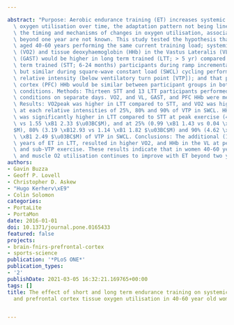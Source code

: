 ---
abstract: "Purpose: Aerobic endurance training (ET) increases systemic and peripheral\
  \ oxygen utilisation over time, the adaptation pattern not being linear. However,\
  \ the timing and mechanisms of changes in oxygen utilisation, associated with training\
  \ beyond one year are not known. This study tested the hypothesis that in women\
  \ aged 40-60 years performing the same current training load; systemic O2 utilisation\
  \ (VO2) and tissue deoxyhaemoglobin (HHb) in the Vastus Lateralis (VL) and Gastrocnemius\
  \ (GAST) would be higher in long term trained (LTT; > 5 yr) compared to a short\
  \ term trained (STT; 6-24 months) participants during ramp incremental (RI) cycling,\
  \ but similar during square-wave constant load (SWCL) cycling performed at the same\
  \ relative intensity (below ventilatory turn point [VTP]); and that pre-frontal\
  \ cortex (PFC) HHb would be similar between participant groups in both exercise\
  \ conditions. Methods: Thirteen STT and 13 LTT participants performed RI and SWCL\
  \ conditions on separate days. VO2, and VL, GAST, and PFC HHb were measured simultaneously.\
  \ Results: VO2peak was higher in LTT compared to STT, and VO2 was higher in LTT\
  \ at each relative intensities of 25%, 80% and 90% of VTP in SWCL. HHb in the VL\
  \ was significantly higher in LTT compared to STT at peak exercise (4.54 \xB1 3.82\
  \ vs 1.55 \xB1 2.33 $\u03BC$M), and at 25% (0.99 \xB1 1.43 vs 0.04 \xB10.96 $\u03BC\
  $M), 80% (3.19 \xB12.93 vs 1.14 \xB1 1.82 $\u03BC$M) and 90% (4.62 \xB13.12 vs 2.07\
  \ \xB1 2.49 $\u03BC$M) of VTP in SWCL. Conclusions: The additional (12.9 \xB1 9.3)\
  \ years of ET in LTT, resulted in higher VO2, and HHb in the VL at peak exercise,\
  \ and sub-VTP exercise. These results indicate that in women 40-60 years old, systemic\
  \ and muscle O2 utilisation continues to improve with ET beyond two years."
authors:
- Gavin Buzza
- Geoff P. Lovell
- Christopher D. Askew
- "Hugo Kerherv\xE9"
- Colin Solomon
categories:
- PortaLite
- PortaMon
date: 2016-01-01
doi: 10.1371/journal.pone.0165433
featured: false
projects:
- brain-fnirs-prefrontal-cortex
- sports-science
publication: '*PLoS ONE*'
publication_types:
- '2'
publishDate: 2021-03-05 16:32:21.169765+00:00
tags: []
title: The effect of short and long term endurance training on systemic, and muscle
  and prefrontal cortex tissue oxygen utilisation in 40-60 year old women

---
